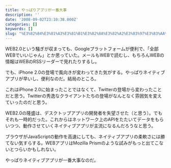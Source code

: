 ```yaml
---
title: やっぱりアプリが一番大事
description: ''
date: '2008-09-02T23:10:38.000Z'
categories: []
keywords: []
slug: "%E3%82%84%E3%81%A3%E3%81%B1%E3%82%8A%E3%82%A2%E3%83%97%E3%83%AA%E3%81%8C%E4%B8%80%E7%95%AA%E5%A4%A7%E4%BA%8B"
---
```

WEB2.0という騒ぎが収まっても、Googleプラットフォームが便利で、「全部WEBでいいじゃん」とか思っていた。メールもWEBで読むし、もちろんWEBの情報はWEBのRSSリーダーで見れたりするし。

でも、iPhone 2.0の登場で風向きが変わってきた気がする。やっぱりネイティブアプリが早いし、便利なのだ。結局のところ。

これはiPhone 2.0に始まったことではなくて、Twitterの登場から変わったことだと思う。Twitterの秀逸なクライアントたちの登場がなんとなく雰囲気を変えていったのだと思う。

WEB2.0の隆盛は、デスクトップアプリの開発者を失望させた（と思う）。でもそれも一時的だった。これからはネットワーク上のAPIをたたいてデータをもらいつつ、動作させていくネイティブアプリが主流になるんだろうなと思う。

ブラウザがJavaScriptの動作を高速にしても、ネイティブアプリの柔軟さには勝てない気すらする。WEBアプリはMozilla Prismのような試みがもっと出てこないとつらいかもしれない。

やっぱりネイティブアプリが一番大事なのだ。